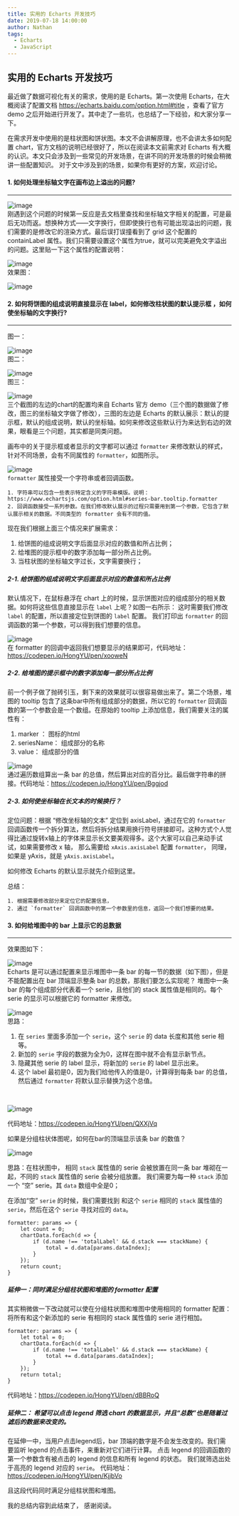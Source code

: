 ```yaml
---
title: 实用的 Echarts 开发技巧
date: 2019-07-18 14:00:00
author: Nathan
tags:
  - Echarts
  - JavaScript
---
```



## 实用的 Echarts 开发技巧


最近做了数据可视化有关的需求，使用的是 Echarts。第一次使用 Echarts，在大概阅读了配置文档 https://echarts.baidu.com/option.html#title
，查看了官方 demo 之后开始进行开发了。其中走了一些坑，也总结了一下经验，和大家分享一下。

在需求开发中使用的是柱状图和饼状图。本文不会讲解原理，也不会讲太多如何配置 chart，官方文档的说明已经很好了，所以在阅读本文前需求对 Echarts 有大概的认识。本文只会涉及到一些常见的开发场景，在讲不同的开发场景的时候会稍微讲一些配置知识。
对于文中涉及到的场景，如果你有更好的方案，欢迎讨论。

#### 1. 如何处理坐标轴文字在画布边上溢出的问题?
<hr>

![image](http://m.qpic.cn/psb?/V13jYI8j0MYvwr/2kUZ8KC857ORHvarTiHA.UZFafmcHuTOTc*xewZoOpM!/b/dMUAAAAAAAAA&bo=8AU4BAAAAAADB.s!&rf=viewer_4)
<br>
刚遇到这个问题的时候第一反应是去文档里查找和坐标轴文字相关的配置，可是最后无功而返。想换种方式——文字换行，但即使换行也有可能出现溢出的问题，我们需要的是修改它的渲染方式。最后误打误撞看到了 grid 这个配置的 containLabel 属性。我们只需要设置这个属性为true，就可以完美避免文字溢出的问题。这里贴一下这个属性的配置说明：
<br>

![image](http://m.qpic.cn/psb?/V13jYI8j0MYvwr/16pt1B1DH9m7gWdpMW03WmLCz.ZvA1M3UGWyXJ6EC30!/b/dAgBAAAAAAAA&bo=6AdmAgAAAAADB6k!&rf=viewer_4)
<br>
效果图：
<br>

![image](http://m.qpic.cn/psb?/V13jYI8j0MYvwr/cPzjDLjCgnUziwhIZFeZ8e35IxagMXnCZiJvb9O50A0!/b/dLYAAAAAAAAA&bo=dAUaBAAAAAADB00!&rf=viewer_4)
<br>

#### 2. 如何将饼图的组成说明直接显示在 label，如何修改柱状图的默认提示框 ，如何使坐标轴的文字换行?
<hr>
图一：<br>

![image](http://m.qpic.cn/psb?/V13jYI8j0MYvwr/VTY.qei9n4ckOlk5*uCNRy4wSghRrcz7W.mX.0neKwY!/b/dMMAAAAAAAAA&bo=lgmoAwAAAAADBxY!&rf=viewer_4)
<br>
图二：<br>

![image](http://m.qpic.cn/psb?/V13jYI8j0MYvwr/LjrHQaVOxRdieK6eKh1H202Cv0xV6wdlVp3LQR4OFHc!/b/dL8AAAAAAAAA&bo=lgmgAwAAAAADBx4!&rf=viewer_4)
<br>
图三：<br>

![image](http://m.qpic.cn/psb?/V13jYI8j0MYvwr/q*uoP812ioxF1VVVaecjxEC2z3t7LnHIKMyPU2eqg20!/b/dAgBAAAAAAAA&bo=jgmQAwAAAAADBzY!&rf=viewer_4)
<br>
三个截图的左边的chart的配置均来自 Echarts 官方 demo（三个图的数据做了修改，图三的坐标轴文字做了修改），三图的左边是 Echarts 的默认展示：默认的提示框，默认的组成说明，默认的坐标轴。如何来修改这些默认行为来达到右边的效果，眼看是三个问题，其实都是同类问题。

画布中的关于提示框或者显示的文字都可以通过 `formatter` 来修改默认的样式，针对不同场景，会有不同属性的 `formatter`，如图所示。
<br>

![image](http://m.qpic.cn/psb?/V13jYI8j0MYvwr/DRknncpiqpBDtlmtpi2dZ4KFQy2tBB4H5Xm8CsCN4rg!/b/dLgAAAAAAAAA&bo=EAKAAgAAAAADB7I!&rf=viewer_4)
<br>
`formatter` 属性接受一个字符串或者回调函数。

    1. 字符串可以包含一些表示特定含义的字符串模版。说明：https://www.echartsjs.com/option.html#series-bar.tooltip.formatter
    2. 回调函数接受一系列参数。在我们修改默认展示的过程只需要用到第一个参数，它包含了默认展示相关的数据。不同类型的 formatter 会有不同的值。

现在我们根据上面三个情况来扩展需求：

1. 给饼图的组成说明文字后面显示对应的数值和所占比例；
2. 给堆图的提示框中的数字添加每一部分所占比例。
3. 当柱状图的坐标轴文字过长，文字需要换行；


##### 2-1. 给饼图的组成说明文字后面显示对应的数值和所占比例

默认情况下，在鼠标悬浮在 chart 上的时候，显示饼图对应的组成部分的相关数据。如何将这些信息直接显示在 `label` 上呢？如图一右所示：
这时需要我们修改 `label` 的配置，所以直接定位到饼图的 `label` 配置。 我们打印出 `formatter` 的回调函数的第一个参数，可以得到我们想要的信息。
<br>

![image](http://m.qpic.cn/psb?/V13jYI8j0MYvwr/a3Q..MZPirCQou2yBiS.Hoo8S6xz3IM4xL7rhlmyAic!/b/dL4AAAAAAAAA&bo=hgNWAgAAAAADB*M!&rf=viewer_4)
<br>
在 formatter 的回调中返回我们想要显示的结果即可，代码地址：https://codepen.io/HongYU/pen/xooweN

##### 2-2. 给堆图的提示框中的数字添加每一部分所占比例

 前一个例子做了抛砖引玉，剩下来的效果就可以很容易做出来了。第二个场景，堆图的 tooltip 包含了这条bar中所有组成部分的数据，所以它的 `formatter` 回调函数的第一个参数会是一个数组。在原始的 tooltip 上添加信息，我们需要关注的属性有：
   
1. marker ： 图标的html
2. seriesName： 组成部分的名称
3. value： 组成部分的值

![image](http://m.qpic.cn/psb?/V13jYI8j0MYvwr/DoeRwWcOaOXsgSeDNW**cxl0nO88IV9trhol18z3w2w!/b/dL4AAAAAAAAA&bo=AAR.AwAAAAADB1s!&rf=viewer_4)
<br>
通过遍历数组算出一条 bar 的总值，然后算出对应的百分比。最后做字符串的拼接。代码地址：https://codepen.io/HongYU/pen/Bggjod

##### 2-3. 如何使坐标轴在长文本的时候换行？ 

定位问题：根据 “修改坐标轴的文本” 定位到 axisLabel，通过在它的 `formatter` 回调函数传一个拆分算法，然后将拆分结果用换行符号拼接即可。这种方式个人觉得比通过旋转x轴上的字体来显示长文要美观得多。这个大家可以自己来动手试试，如果需要修改 x 轴， 那么需要给 `xAxis.axisLabel` 配置 `formatter`， 同理，如果是 yAxis，就是 `yAxis.axisLabel`。

如何修改 Echarts 的默认显示就先介绍到这里。

总结： 

    1. 根据需要修改部分来定位它的配置信息，
    2. 通过 `formatter` 回调函数中的第一个参数里的信息，返回一个我们想要的结果。


#### 3. 如何给堆图中的 bar 上显示它的总数据
<hr>
效果图如下：
<br>

![image](http://m.qpic.cn/psb?/V13jYI8j0MYvwr/5fvT9hr95Vwphzi9K5e*Q7v81UHvVdGc9pITcDK4g9s!/b/dFMBAAAAAAAA&bo=iAUWBAAAAAADB70!&rf=viewer_4)
<br>
Echarts 是可以通过配置来显示堆图中一条 bar 的每一节的数据（如下图），但是不能配置出在 bar 顶端显示整条 bar 的总数，那我们要怎么实现呢？
堆图中一条 bar 的每个组成部分代表着一个 serie，且他们的 stack 属性值是相同的。每个 serie 的显示可以根据它的 formatter 来修改。
<br>

![image](http://m.qpic.cn/psb?/V13jYI8j0MYvwr/TYPS10K5HqFTsZ8Rgcu3vPrwMdXizZMG30gywnw*qwc!/b/dL8AAAAAAAAA&bo=SATgAgAAAAARB54!&rf=viewer_4)
<br>
思路：

1. 在 `series` 里面多添加一个 `serie`，这个 `serie` 的 data 长度和其他 serie 相等。
2. 新加的 `serie` 字段的数据为全为0，这样在图中就不会有显示新节点。
3. 隐藏其他 serie 的 label 显示，将新加的 `serie` 的 label 显示出来。
4. 这个 label 最初是0，因为我们给他传入的值是0，计算得到每条 bar 的总值，然后通过 `formatter` 将默认显示替换为这个总值。
<br>

![image](http://m.qpic.cn/psb?/V13jYI8j0MYvwr/ecf5637SI7*YzOXAoBYsTYpvLAltZgWA8eZkG6YczM8!/b/dD4BAAAAAAAA&bo=0AEcAQAAAAADB.4!&rf=viewer_4)
<br>

代码地址：https://codepen.io/HongYU/pen/QXXjVq

如果是分组柱状体图呢，如何在bar的顶端显示该条 bar 的数值？
<br>

![image](http://m.qpic.cn/psb?/V13jYI8j0MYvwr/b*XbaCFPoL66f0.c2mk9GJvM4wsxGuUdpTAt1.ePWzM!/b/dMMAAAAAAAAA&bo=eAU4BAAAAAADB2M!&rf=viewer_4)
<br>

思路：在柱状图中， 相同 `stack` 属性值的 serie 会被放置在同一条 bar 堆砌在一起，不同的 `stack` 属性值的 serie 会被分组放置。
我们需要为每一种 `stack` 添加一个 “空” serie。其 `data` 数组中全是0；

在添加“空” `serie` 的时候，我们需要找到 和这个 `serie` 相同的 `stack` 属性值的 `serie`，然后在这个 `serie` 寻找对应的 `data`。

```
formatter: params => {
    let count = 0;
    chartData.forEach(d => {
        if (d.name !== 'totalLabel' && d.stack === stackName) {
            total = d.data[params.dataIndex];
        }
    });
    return count;
}
```

##### 延伸一：同时满足分组柱状图和堆图的 formatter 配置

其实稍微做一下改动就可以使在分组柱状图和堆图中使用相同的 formatter 配置：
将所有和这个新添加的 serie 有相同的 stack 属性值的 serie 进行相加。
```
formatter: params => {
    let total = 0;
    chartData.forEach(d => {
        if (d.name !== 'totalLabel' && d.stack === stackName) {
            total += d.data[params.dataIndex];
        }
    });
    return total;
}
```
代码地址：https://codepen.io/HongYU/pen/dBBRoQ

##### 延伸二： 希望可以点击 legend 筛选 chart 的数据显示，并且“总数”也是随着过滤后的数据来改变的。

在延伸一中，当用户点击legend后，bar 顶端的数字是不会发生改变的。我们需要监听 legend 的点击事件，来重新对它们进行计算。
点击 legend 的回调函数的第一个参数含有被点击的 legend 的信息和所有 legend 的状态。 我们就筛选出处于高亮的 legend 对应的 `serie`。
代码地址：https://codepen.io/HongYU/pen/KjjbVo

且这段代码同时满足分组柱状图和堆图。

我的总结内容到此结束了， 感谢阅读。

